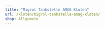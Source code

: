 ```yaml
---
title: "Migrol Tankstelle AMAG Kloten"
url: /kloten/migrol-tankstelle-amag-kloten/
shop: Allgemein
---
```

